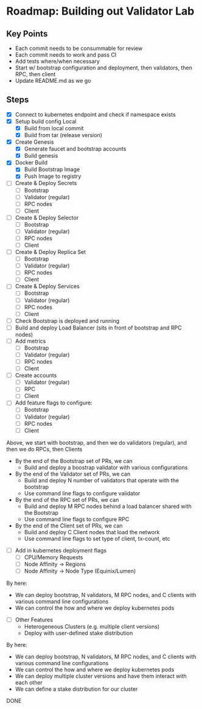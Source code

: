 # Roadmap: Building out Validator Lab

## Key Points
- Each commit needs to be consummable for review
- Each commit needs to work and pass CI
- Add tests where/when necessary
- Start w/ bootstrap configuration and deployment, then validators, then RPC, then client
- Update README.md as we go

## Steps
- [x] Connect to kubernetes endpoint and check if namespace exists
- [x] Setup build config Local
    - [x] Build from local commit
    - [x] Build from tar (release version)
- [x] Create Genesis
    - [x] Generate faucet and bootstrap accounts
    - [x] Build genesis
- [x] Docker Build
    - [x] Build Bootstrap Image
    - [x] Push Image to registry
- [ ] Create & Deploy Secrets
    - [ ] Bootstrap
    - [ ] Validator (regular)
    - [ ] RPC nodes
    - [ ] Client
- [ ] Create & Deploy Selector
    - [ ] Bootstrap
    - [ ] Validator (regular)
    - [ ] RPC nodes
    - [ ] Client
- [ ] Create & Deploy Replica Set
    - [ ] Bootstrap
    - [ ] Validator (regular)
    - [ ] RPC nodes
    - [ ] Client
- [ ] Create & Deploy Services
    - [ ] Bootstrap
    - [ ] Validator (regular)
    - [ ] RPC nodes
    - [ ] Client
- [ ] Check Bootstrap is deployed and running
- [ ] Build and deploy Load Balancer (sits in front of bootstrap and RPC nodes)
- [ ] Add metrics
    - [ ] Bootstrap
    - [ ] Validator (regular)
    - [ ] RPC nodes
    - [ ] Client
- [ ] Create accounts
    - [ ] Validator (regular)
    - [ ] RPC
    - [ ] Client
- [ ] Add feature flags to configure:
    - [ ] Bootstrap
    - [ ] Validator (regular)
    - [ ] RPC nodes
    - [ ] Client

Above, we start with bootstrap, and then we do validators (regular), and then we do RPCs, then Clients
- By the end of the Bootstrap set of PRs, we can
    - Build and deploy a boostrap validator with various configurations
- By the end of the Validator set of PRs, we can
    - Build and deploy N number of validators that operate with the bootstrap
    - Use command line flags to configure validator
- By the end of the RPC set of PRs, we can
    - Build and deploy M RPC nodes behind a load balancer shared with the Bootstrap
    - Use command line flags to configure RPC
- By the end of the Client set of PRs, we can
    - Build and deploy C Client nodes that load the network
    - Use command line flags to set type of client, tx-count, etc

- [ ] Add in kubernetes deployment flags
    - [ ] CPU/Memory Requests
    - [ ] Node Affinity -> Regions
    - [ ] Node Affinity -> Node Type (Equinix/Lumen)

By here:
- We can deploy bootstrap, N validators, M RPC nodes, and C clients with various command line configurations
- We can control the how and where we deploy kubernetes pods

- [ ] Other Features
    - Heterogeneous Clusters (e.g. multiple client versions)
    - Deploy with user-defined stake distribution

By here:
- We can deploy bootstrap, N validators, M RPC nodes, and C clients with various command line configurations
- We can control the how and where we deploy kubernetes pods
- We can deploy multiple cluster versions and have them interact with each other
- We can define a stake distribution for our cluster

DONE
